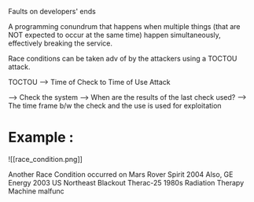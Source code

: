 
Faults on developers' ends

A programming conundrum that happens when multiple things (that are NOT expected to occur at the same time) happen simultaneously, effectively breaking the service.

Race conditions can be taken adv of  by the attackers  using a TOCTOU attack.

TOCTOU --> Time of Check to Time of Use Attack

--> Check the system
--> When are the results of the last check used?
--> The time frame b/w the check and the use is used for exploitation


# Example :
![[race_condition.png]]


Another Race Condition occurred on Mars Rover Spirit 2004
Also, GE Energy 2003 US Northeast Blackout
Therac-25 1980s Radiation Therapy Machine malfunc
